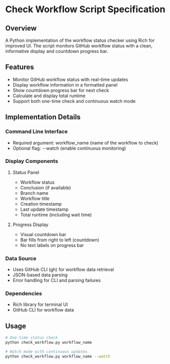 # Check Workflow Script Specification

## Overview
A Python implementation of the workflow status checker using Rich for improved UI. The script monitors GitHub workflow status with a clean, informative display and countdown progress bar.

## Features
- Monitor GitHub workflow status with real-time updates
- Display workflow information in a formatted panel
- Show countdown progress bar for next check
- Calculate and display total runtime
- Support both one-time check and continuous watch mode

## Implementation Details

### Command Line Interface
- Required argument: workflow_name (name of the workflow to check)
- Optional flag: --watch (enable continuous monitoring)

### Display Components
1. Status Panel
   - Workflow status
   - Conclusion (if available)
   - Branch name
   - Workflow title
   - Creation timestamp
   - Last update timestamp
   - Total runtime (including wait time)

2. Progress Display
   - Visual countdown bar
   - Bar fills from right to left (countdown)
   - No text labels on progress bar

### Data Source
- Uses GitHub CLI (gh) for workflow data retrieval
- JSON-based data parsing
- Error handling for CLI and parsing failures

### Dependencies
- Rich library for terminal UI
- GitHub CLI for workflow data

## Usage
```bash
# One-time status check
python check_workflow.py workflow_name

# Watch mode with continuous updates
python check_workflow.py workflow_name --watch
